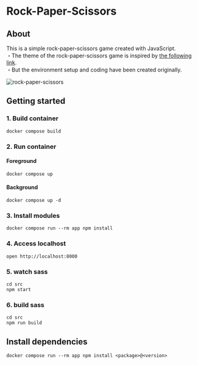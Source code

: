 # Rock-Paper-Scissors

## About
This is a simple rock-paper-scissors game created with JavaScript.  
・The theme of the rock-paper-scissors game is inspired by [the following link](https://github.com/developedbyed/rock-paper-scissor).  
・But the environment setup and coding have been created originally.

![rock-paper-scissors](https://github.com/jirou6699/Rock-Paper-Scissors/assets/images/game.png)

## Getting started

### 1. Build container

```
docker compose build
```

### 2. Run container

#### Foreground

```
docker compose up
```

#### Background

```
docker compose up -d
```

### 3. Install modules

```
docker compose run --rm app npm install
```

### 4. Access localhost

```
open http://localhost:8000
```

### 5. watch sass
```
cd src
npm start
```
### 6. build sass
```
cd src
npm run build
```

## Install dependencies

```
docker compose run --rm app npm install <package>@<version>
```

